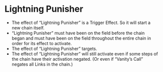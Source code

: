 # Lightning Punisher

*   The effect of “Lightning Punisher” is a Trigger Effect. So it will start a new chain itself.
*   “Lightning Punisher” must have been on the field before the chain began and must have been on the field throughout the entire chain in order for its effect to activate.
*   The effect of “Lightning Punisher” targets.
*   The effect of “Lightning Punisher” will still activate even if some steps of the chain have their activation negated. (Or even if “Vanity’s Call” negates all Links in the chain.)
